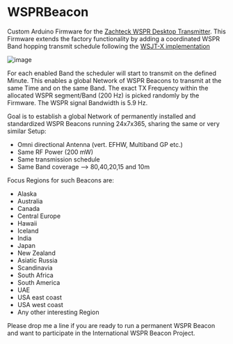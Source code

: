 # WSPRBeacon

Custom Arduino Firmware for the [Zachteck WSPR Desktop Transmitter](https://www.zachtek.com/1012).
This Firmware extends the factory functionality by adding a coordinated WSPR Band hopping transmit schedule following the [WSJT-X implementation](https://www.physics.princeton.edu/pulsar/K1JT/wsjtx-doc/wsjtx-main-2.3.0.html#_band_hopping)

![image](https://user-images.githubusercontent.com/75934980/118491568-6cabce00-b71f-11eb-9634-eb7d8e3a8a85.png)

For each enabled Band the scheduler will start to transmit on the defined Minute. This enables a global Network of WSPR Beacons to transmit at the same Time and on the same Band.
The exact TX Frequency within the allocated WSPR segment/Band (200 Hz) is picked randomly by the Firmware. The WSPR signal Bandwidth is 5.9 Hz.

Goal is to establish a global Network of permanently installed and standardized WSPR Beacons running 24x7x365, sharing the same or very similar Setup:

- Omni directional Antenna (vert. EFHW, Multiband GP etc.)
- Same RF Power (200 mW)
- Same transmission schedule
- Same Band coverage --> 80,40,20,15 and 10m

Focus Regions for such Beacons are:


- Alaska
- Australia
- Canada
- Central Europe
- Hawaii
- Iceland
- India
- Japan
- New Zealand
- Asiatic Russia
- Scandinavia
- South Africa
- South America
- UAE
- USA east coast
- USA west coast
- Any other interesting Region

Please drop me a line if you are ready to run a permanent WSPR Beacon and want to participate in the International WSPR Beacon Project.
